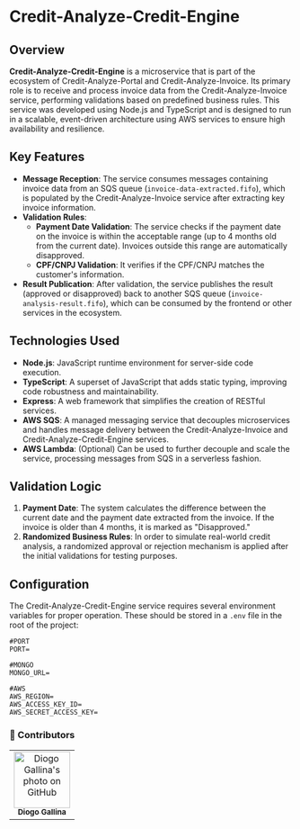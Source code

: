 # Credit-Analyze-Credit-Engine

## Overview
**Credit-Analyze-Credit-Engine** is a microservice that is part of the ecosystem of Credit-Analyze-Portal and Credit-Analyze-Invoice. Its primary role is to receive and process invoice data from the Credit-Analyze-Invoice service, performing validations based on predefined business rules. This service was developed using Node.js and TypeScript and is designed to run in a scalable, event-driven architecture using AWS services to ensure high availability and resilience.

## Key Features
- **Message Reception**: The service consumes messages containing invoice data from an SQS queue (`invoice-data-extracted.fifo`), which is populated by the Credit-Analyze-Invoice service after extracting key invoice information.
- **Validation Rules**: 
  - **Payment Date Validation**: The service checks if the payment date on the invoice is within the acceptable range (up to 4 months old from the current date). Invoices outside this range are automatically disapproved.
  - **CPF/CNPJ Validation**: It verifies if the CPF/CNPJ matches the customer's information.
- **Result Publication**: After validation, the service publishes the result (approved or disapproved) back to another SQS queue (`invoice-analysis-result.fifo`), which can be consumed by the frontend or other services in the ecosystem.

## Technologies Used
- **Node.js**: JavaScript runtime environment for server-side code execution.
- **TypeScript**: A superset of JavaScript that adds static typing, improving code robustness and maintainability.
- **Express**: A web framework that simplifies the creation of RESTful services.
- **AWS SQS**: A managed messaging service that decouples microservices and handles message delivery between the Credit-Analyze-Invoice and Credit-Analyze-Credit-Engine services.
- **AWS Lambda**: (Optional) Can be used to further decouple and scale the service, processing messages from SQS in a serverless fashion.

## Validation Logic
1. **Payment Date**: The system calculates the difference between the current date and the payment date extracted from the invoice. If the invoice is older than 4 months, it is marked as "Disapproved."
2. **Randomized Business Rules**: In order to simulate real-world credit analysis, a randomized approval or rejection mechanism is applied after the initial validations for testing purposes.

## Configuration
The Credit-Analyze-Credit-Engine service requires several environment variables for proper operation. These should be stored in a `.env` file in the root of the project:

```plaintext
#PORT
PORT=

#MONGO
MONGO_URL=

#AWS
AWS_REGION=
AWS_ACCESS_KEY_ID=
AWS_SECRET_ACCESS_KEY=
```

### 🤝 Contributors

<table>
  <tr>
    <td align="center">
      <a href="#">
        <img src="https://avatars.githubusercontent.com/u/88459755?v=4" width="100px;" border-radius='50%' alt="Diogo Gallina's photo on GitHub"/><br>
        <sub>
          <b>Diogo Gallina</b>
        </sub>
      </a>
    </td>
  </tr>
</table>
